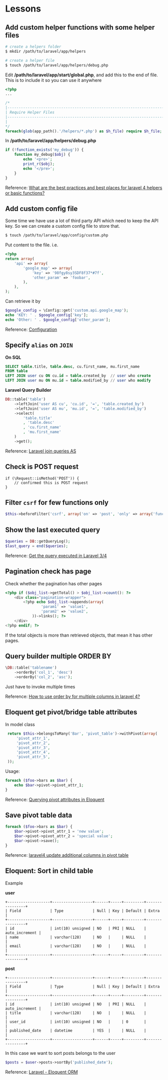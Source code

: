 # Lessons

## Add custom helper functions with some helper files

```sh
# create a helpers folder
$ mkdir /path/to/laravel/app/helpers

# create a helper file
$ touch /path/to/laravel/app/helpers/debug.php
```

Edit **/path/to/laravel/app/start/global.php**, and add this to the end of file. This is to include it so you can use it anywhere
```php
<?php
...

/*
|--------------------------------------------------------------------------
| Require Helper Files
|--------------------------------------------------------------------------
|
*/
foreach(glob(app_path().'/helpers/*.php') as $h_file) require $h_file;
```

In **/path/to/laravel/app/helpers/debug.php**
```php
if (!function_exists('my_debug')) {
    function my_debug($obj) {
        echo '<pre>';
        print_r($obj);
        echo '</pre>';
    }
}
```

Reference: [What are the best practices and best places for laravel 4 helpers or basic functions?](http://stackoverflow.com/questions/17088917/what-are-the-best-practices-and-best-places-for-laravel-4-helpers-or-basic-funct/17091089#17091089)

## Add custom config file
Some time we have use a lot of third party API which need to keep the API key. So we can create a custom config file to store that.

```sh
$ touch /path/to/laravel/app/config/custom.php
```

Put content to the file. i.e.
```php
<?php
return array(
    'api' => array(
        'google_map' => array(
            'key' => '98fgy8sy3SDF8f37*#7f',
            'other_param' => 'foobar',
        ),
    ),
);
```

Can retrieve it by
```php
$google_config = \Config::get('custom.api.google_map');
echo 'KEY: ' . $google_config['key'];
echo 'Other: ' . $google_config['other_param'];
```

Reference: [Configuration](http://codehappy.daylerees.com/configuration)

## Specify `alias` on `JOIN`

**On SQL**
```sql
SELECT table.title, table.desc, cu.first_name, mu.first_name
FROM table
LEFT JOIN user cu ON cu.id = table.created_by  // user who create
LEFT JOIN user mu ON mu.id = table.modified_by // user who modify
```

**Laravel Query Builder**
```php
DB::table('table')
    ->leftJoin('user AS cu', 'cu.id', '=', 'table.created_by')
    ->leftJoin('user AS mu', 'mu.id', '=', 'table.modified_by')
    ->select(
        'table.title'
        , 'table.desc'
        , 'cu.first_name'
        , 'mu.first_name'
    )
    ->get();
```

Reference: [Laravel join queries AS](http://stackoverflow.com/questions/14318205/laravel-join-queries-as/14320265#14320265)

## Check is POST request
```
if (\Request::isMethod('POST')) {
    // confirmed this is POST request
}
```

## Filter `csrf` for few functions only
```php
$this->beforeFilter('csrf', array('on' => 'post', 'only' => array('func1', 'func2')));
```

## Show the last executed query
```php
$queries = DB::getQueryLog();
$last_query = end($queries);
```

Reference: [Get the query executed in Laravel 3/4](http://stackoverflow.com/questions/14536165/get-the-query-executed-in-laravel-3-4/14536215#14536215)

## Pagination check has page
Check whether the pagination has other pages
```php
<?php if ($obj_list->getTotal() > $obj_list->count(): ?>
    <div class="pagination-wrapper">
        <?php echo $obj_list->appends(array(
                'param1' => 'value1',
                'param2' => 'value2',
            ))->links(); ?>
    </div>
<?php endif; ?>
```

If the total objects is more than retrieved objects, that mean it has other pages.

## Query builder multiple ORDER BY

```php
\DB::table('tablename')
    ->orderBy('col_1', 'desc')
    ->orderBy('col_2', 'asc');
```

Just have to invoke multiple times

Reference: [How to use order by for multiple columns in laravel 4?](http://stackoverflow.com/questions/17006309/how-to-use-order-by-for-multiple-columns-in-laravel-4/17006377#17006377)

## Eloquent get pivot/bridge table attributes

In model class
```php
 return $this->belongsToMany('Bar', 'pivot_table')->withPivot(array(
     'pivot_attr_1',
     'pivot_attr_2',
     'pivot_attr_3',
     'pivot_attr_4',
     'pivot_attr_5',
 ));
```

Usage:

```php
foreach ($foo->bars as $bar) {
    echo $bar->pivot->pivot_attr_1;
}
```

Reference: [Querying pivot attributes in Eloquent](http://stackoverflow.com/questions/20120360/querying-pivot-attributes-in-eloquent)

## Save pivot table data
```php
foreach ($foo->bars as $bar) {
    $bar->pivot->pivot_attr_1 = 'new value';
    $bar->pivot->pivot_attr_2 = 'special value';
    $bar->pivot->save();
}
```

Reference: [laravel4 update additional columns in pivot table](http://stackoverflow.com/questions/19083779/laravel4-update-additional-columns-in-pivot-table/19084126#19084126)

## Eloquent: Sort in child table
Example

**user**
```
+-------------------+------------------+------+-----+---------+----------------+
| Field             | Type             | Null | Key | Default | Extra          |
+-------------------+------------------+------+-----+---------+----------------+
| id                | int(10) unsigned | NO   | PRI | NULL    | auto_increment |
| name              | varchar(128)     | NO   |     | NULL    |                |
| email             | varchar(128)     | NO   |     | NULL    |                |
+-------------------+------------------+------+-----+---------+----------------+
```

**post**
```
+-------------------+------------------+------+-----+---------+----------------+
| Field             | Type             | Null | Key | Default | Extra          |
+-------------------+------------------+------+-----+---------+----------------+
| id                | int(10) unsigned | NO   | PRI | NULL    | auto_increment |
| title             | varchar(128)     | NO   |     | NULL    |                |
| user_id           | int(10) unsigned | NO   |     | 0       |                |
| published_date    | datetime         | YES  |     | NULL    |                |
+-------------------+------------------+------+-----+---------+----------------+
```

In this case we want to sort posts belongs to the user
```php
$posts = $user->posts->sortBy('published_date');
```

Reference: [Laravel - Eloquent ORM](http://laravel.com/docs/eloquent#working-with-pivot-tables)

